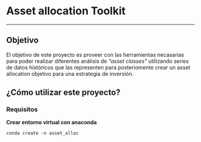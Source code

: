 # Asset allocation Toolkit
---

## Objetivo

El objetivo de este proyecto es proveer con las herramientas necasarias para poder realizar diferentes
análisis de *"asset classes"* utilizando series de datos históricos que las representen para posteriomente
crear un asset allocation objetivo para una estrategia de inversión.

## ¿Cómo utilizar este proyecto?

### Requisitos
**Crear entorno virtual con anaconda**
````
conda create -n asset_alloc
````


